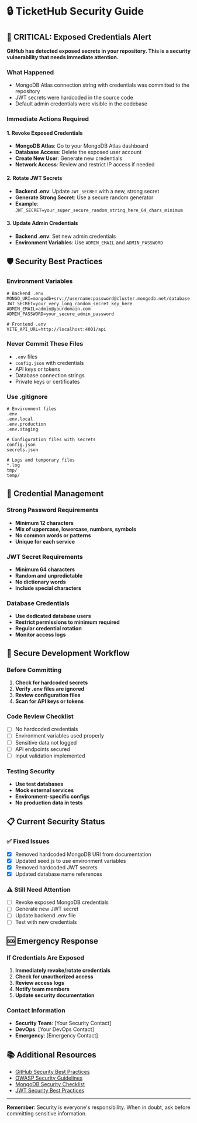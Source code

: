 # 🔒 **TicketHub Security Guide**

## 🚨 **CRITICAL: Exposed Credentials Alert**

**GitHub has detected exposed secrets in your repository. This is a security vulnerability that needs immediate attention.**

### **What Happened**
- MongoDB Atlas connection string with credentials was committed to the repository
- JWT secrets were hardcoded in the source code
- Default admin credentials were visible in the codebase

### **Immediate Actions Required**

#### 1. **Revoke Exposed Credentials**
- **MongoDB Atlas**: Go to your MongoDB Atlas dashboard
- **Database Access**: Delete the exposed user account
- **Create New User**: Generate new credentials
- **Network Access**: Review and restrict IP access if needed

#### 2. **Rotate JWT Secrets**
- **Backend .env**: Update `JWT_SECRET` with a new, strong secret
- **Generate Strong Secret**: Use a secure random generator
- **Example**: `JWT_SECRET=your_super_secure_random_string_here_64_chars_minimum`

#### 3. **Update Admin Credentials**
- **Backend .env**: Set new admin credentials
- **Environment Variables**: Use `ADMIN_EMAIL` and `ADMIN_PASSWORD`

## 🛡️ **Security Best Practices**

### **Environment Variables**
```env
# Backend .env
MONGO_URI=mongodb+srv://username:password@cluster.mongodb.net/database
JWT_SECRET=your_very_long_random_secret_key_here
ADMIN_EMAIL=admin@yourdomain.com
ADMIN_PASSWORD=your_secure_admin_password

# Frontend .env
VITE_API_URL=http://localhost:4001/api
```

### **Never Commit These Files**
- `.env` files
- `config.json` with credentials
- API keys or tokens
- Database connection strings
- Private keys or certificates

### **Use .gitignore**
```gitignore
# Environment files
.env
.env.local
.env.production
.env.staging

# Configuration files with secrets
config.json
secrets.json

# Logs and temporary files
*.log
tmp/
temp/
```

## 🔐 **Credential Management**

### **Strong Password Requirements**
- **Minimum 12 characters**
- **Mix of uppercase, lowercase, numbers, symbols**
- **No common words or patterns**
- **Unique for each service**

### **JWT Secret Requirements**
- **Minimum 64 characters**
- **Random and unpredictable**
- **No dictionary words**
- **Include special characters**

### **Database Credentials**
- **Use dedicated database users**
- **Restrict permissions to minimum required**
- **Regular credential rotation**
- **Monitor access logs**

## 🚀 **Secure Development Workflow**

### **Before Committing**
1. **Check for hardcoded secrets**
2. **Verify .env files are ignored**
3. **Review configuration files**
4. **Scan for API keys or tokens**

### **Code Review Checklist**
- [ ] No hardcoded credentials
- [ ] Environment variables used properly
- [ ] Sensitive data not logged
- [ ] API endpoints secured
- [ ] Input validation implemented

### **Testing Security**
- **Use test databases**
- **Mock external services**
- **Environment-specific configs**
- **No production data in tests**

## 📋 **Current Security Status**

### **✅ Fixed Issues**
- [x] Removed hardcoded MongoDB URI from documentation
- [x] Updated seed.js to use environment variables
- [x] Removed hardcoded JWT secrets
- [x] Updated database name references

### **⚠️ Still Need Attention**
- [ ] Revoke exposed MongoDB credentials
- [ ] Generate new JWT secret
- [ ] Update backend .env file
- [ ] Test with new credentials

## 🆘 **Emergency Response**

### **If Credentials Are Exposed**
1. **Immediately revoke/rotate credentials**
2. **Check for unauthorized access**
3. **Review access logs**
4. **Notify team members**
5. **Update security documentation**

### **Contact Information**
- **Security Team**: [Your Security Contact]
- **DevOps**: [Your DevOps Contact]
- **Emergency**: [Emergency Contact]

## 📚 **Additional Resources**

- [GitHub Security Best Practices](https://docs.github.com/en/github/security)
- [OWASP Security Guidelines](https://owasp.org/)
- [MongoDB Security Checklist](https://docs.mongodb.com/manual/security/)
- [JWT Security Best Practices](https://jwt.io/introduction)

---

**Remember**: Security is everyone's responsibility. When in doubt, ask before committing sensitive information.

